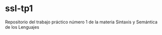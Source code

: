 # ssl-tp1
Repositorio del trabajo práctico número 1 de la materia Sintaxis y Semántica de los Lenguajes